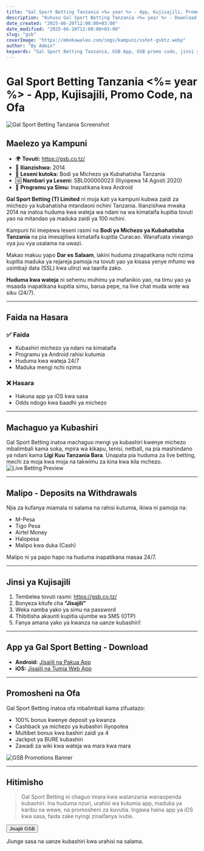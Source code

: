 ```yaml
---
title: "Gal Sport Betting Tanzania <%= year %> - App, Kujisajili, Promo Code, na Ofa"
description: "Kuhusu Gal Sport Betting Tanzania <%= year %> - Download App, msaada wa kujisajili, promo code, na ofa. Ijue kampuni hii kwa undani, faida na hasara za kuitumia."
date_created: "2025-06-20T12:00:00+03:00"
date_modified: "2025-06-20T12:00:00+03:00"
slug: "gsb"
coverImage: "https://mkekawaleo.com/imgs/kampuni/sshot-gsbtz.webp"
author: "By Admin"
keywords: "Gal Sport Betting Tanzania, GSB App, GSB promo code, jinsi ya kujisajili GSB, betting Tanzania"
---
```


# Gal Sport Betting Tanzania <%= year %> - App, Kujisajili, Promo Code, na Ofa
![Gal Sport Betting Tanzania Screenshot](/imgs/kampuni/sshot-gsbtz.webp)

## Maelezo ya Kampuni
- 🌍 **Tovuti:** <a href="/gsb/register" target="_blank" class="link-success" rel="nofollow sponsored">https://gsb.co.tz/</a>  
- 📅 **Ilianzishwa:** 2014  
- 🎰 **Leseni kutoka:** Bodi ya Michezo ya Kubahatisha Tanzania  
- 🆔 **Nambari ya Leseni:** SBL000000023 (Iliyopewa 14 Agosti 2020)  
- 📱 **Programu ya Simu:** Inapatikana kwa Android  

**Gal Sport Betting (T) Limited** ni moja kati ya kampuni kubwa zaidi za michezo ya kubahatisha mtandaoni nchini Tanzania. Ilianzishwa mwaka 2014 na inatoa huduma kwa wateja wa ndani na wa kimataifa kupitia tovuti yao na mitandao ya maduka zaidi ya 100 nchini.  

Kampuni hii imepewa leseni rasmi na **Bodi ya Michezo ya Kubahatisha Tanzania** na pia imesajiliwa kimataifa kupitia Curacao. Wanafuata viwango vya juu vya usalama na uwazi.  

Makao makuu yapo **Dar es Salaam**, lakini huduma zinapatikana nchi nzima kupitia maduka ya rejareja pamoja na tovuti yao ya kisasa yenye mfumo wa usimbaji data (SSL) kwa ulinzi wa taarifa zako.  

**Huduma kwa wateja** ni sehemu muhimu ya mafanikio yao, na timu yao ya msaada inapatikana kupitia simu, barua pepe, na live chat muda wote wa siku (24/7).  

---

## Faida na Hasara

### ✅ Faida
- Kubashiri michezo ya ndani na kimataifa  
- Programu ya Android rahisi kutumia  
- Huduma kwa wateja 24/7  
- Maduka mengi nchi nzima  

### ❌ Hasara
- Hakuna app ya iOS kwa sasa  
- Odds ndogo kwa baadhi ya michezo  

---

## Machaguo ya Kubashiri
Gal Sport Betting inatoa machaguo mengi ya kubashiri kwenye michezo mbalimbali kama soka, mpira wa kikapu, tenisi, netball, na pia mashindano ya ndani kama **Ligi Kuu Tanzania Bara**. Unapata pia huduma za live betting, mechi za moja kwa moja na takwimu za kina kwa kila mchezo.  
![Live Betting Preview](/imgs/kampuni/sshot-gsbtz-live.webp)

---

## Malipo - Deposits na Withdrawals
Njia za kufanya miamala ni salama na rahisi kutumia, ikiwa ni pamoja na:  
- M-Pesa  
- Tigo Pesa  
- Airtel Money  
- Halopesa  
- Malipo kwa duka (Cash)

Malipo ni ya papo hapo na huduma inapatikana masaa 24/7.  

---

## Jinsi ya Kujisajili
1. Tembelea tovuti rasmi: <a href="https://gsb.co.tz/" target="_blank" class="link-success">https://gsb.co.tz/</a>  
2. Bonyeza kitufe cha <strong>"Jisajili"</strong>  
3. Weka namba yako ya simu na password  
4. Thibitisha akaunti kupitia ujumbe wa SMS (OTP)  
5. Fanya amana yako ya kwanza na uanze kubashiri!  

---

## App ya Gal Sport Betting - Download
- <i class="fa-brands fa-android text-success"></i> **Android:** <a href="/gsb/register" target="_blank" class="link-success" rel="nofollow sponsored">Jisajili na Pakua App</a>  
- <i class="fa-brands fa-apple text-secondary"></i> **iOS:** <a href="/gsb/register" target="_blank" class="link-success" rel="nofollow sponsored">Jisajili na Tumia Web App</a>  

---

## Promosheni na Ofa
Gal Sport Betting inatoa ofa mbalimbali kama zifuatazo:  
- 100% bonus kwenye deposit ya kwanza  
- Cashback ya michezo ya kubashiri iliyopotea  
- Multibet bonus kwa bashiri zaidi ya 4  
- Jackpot ya BURE kubashiri  
- Zawadi za wiki kwa wateja wa mara kwa mara  

![GSB Promotions Banner](/imgs/50x-refund-720x405.webp)

---

## Hitimisho
> Gal Sport Betting ni chaguo imara kwa watanzania wanaopenda kubashiri. Ina huduma nzuri, urahisi wa kutumia app, maduka ya karibu na wewe, na promosheni za kuvutia. Ingawa haina app ya iOS kwa sasa, faida zake nyingi zinaifanya ivutie.

<div class="aff-cont">
    <div>
      <button type="button" onclick="window.open('/gsb/register', '_blank')">
        Jisajili GSB
        <i class="fffas fa-solid fa-up-right-from-square ms-2 text-light"></i>
      </button>
    </div>
    <p class="text-center">Jiunge sasa na uanze kubashiri kwa urahisi na salama.</p>
</div>

